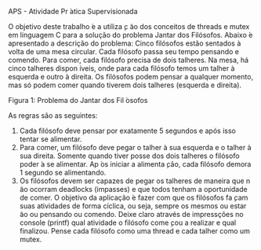 APS - Atividade Pr ́atica Supervisionada

O objetivo deste trabalho  ́e a utiliza ̧c ̃ao dos conceitos de threads e mutex em linguagem C para a solução do problema Jantar dos Filósofos. Abaixo  ́e apresentado a descrição do problema:
Cinco filósofos estão sentados à volta de uma mesa circular. Cada filósofo passa seu tempo pensando e comendo. Para comer, cada filósofo precisa de dois talheres. Na mesa, há cinco talheres dispon ́ıveis, onde para 
cada filósofo temos um talher à esquerda e outro à direita. Os filósofos podem pensar a qualquer momento, mas só podem comer quando tiverem dois talheres (esquerda e direita).

Figura 1: Problema do Jantar dos Fil ́osofos

As regras são as seguintes:
1. Cada filósofo deve pensar por exatamente 5 segundos e após isso tentar se alimentar.
2. Para comer, um filósofo deve pegar o talher à sua esquerda e o talher à sua direita. Somente quando tiver posse dos dois talheres o filósofo poder ́a se alimentar. Ap ́os iniciar a alimenta ̧cão, cada filósofo
demora 1 segundo se alimentando.
3. Os filósofos devem ser capazes de pegar os talheres de maneira que n ̃ao ocorram deadlocks (impasses) e que todos tenham a oportunidade de comer.
O objetivo da aplicação  ́e fazer com que os filósofos fa ̧cam suas atividades de forma cíclica, ou seja, sempre os mesmos ou estar ̃ao ou pensando ou comendo.
Deixe claro através de impressções no console (printf) qual atividade o filósofo come ̧cou a realizar e qual finalizou. Pense cada filósofo como uma thread e cada talher como um mutex.
